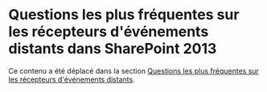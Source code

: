 
# Questions les plus fréquentes sur les récepteurs d'événements distants dans SharePoint 2013

Ce contenu a été déplacé dans la section  [Questions les plus fréquentes sur les récepteurs d'événements distants](handle-events-in-sharepoint-add-ins.md#RERFAQ). 




